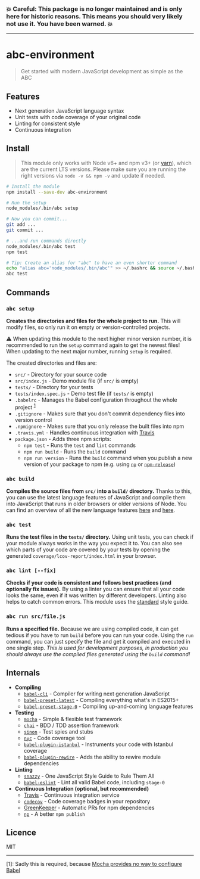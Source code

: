 ### :boom: Careful: This package is no longer maintained and is only here for historic reasons. This means you should very likely not use it. You have been warned. :boom:

---

# abc-environment

> Get started with modern JavaScript development as simple as the ABC

## Features

- Next generation JavaScript language syntax
- Unit tests with code coverage of your original code
- Linting for consistent style
- Continuous integration

## Install

> This module only works with Node v6+ and npm v3+ (or [yarn](https://github.com/yarnpkg/yarn)), which are the current LTS versions. Please make sure you are running the right versions via `node -v && npm -v` and update if needed.

```bash
# Install the module
npm install --save-dev abc-environment

# Run the setup
node_modules/.bin/abc setup

# Now you can commit...
git add ...
git commit ...

# ...and run commands directly
node_modules/.bin/abc test
npm test

# Tip: Create an alias for "abc" to have an even shorter command
echo "alias abc='node_modules/.bin/abc'" >> ~/.bashrc && source ~/.bashrc
abc test
```

## Commands

### `abc setup`

**Creates the directories and files for the whole project to run.** This will modify files, so only run it on empty or version-controlled projects.

⚠️ When updating this module to the next higher minor version number, it is recommended to run the `setup` command again to get the newest files! When updating to the next major number, running `setup` is required.

The created directories and files are:

- `src/` - Directory for your source code
- `src/index.js` - Demo module file (if `src/` is empty)
- `tests/` - Directory for your tests
- `tests/index.spec.js` - Demo test file (if `tests/` is empty)
- `.babelrc` - Manages the Babel configuration throughout the whole project <sup>[1](#footnote1)</sup>
- `.gitignore` - Makes sure that you don't commit dependency files into version control
- `.npmignore` - Makes sure that you only release the built files into npm
- `.travis.yml` - Handles continuous integration with [Travis](https://travis-ci.org/)
- `package.json` - Adds three npm scripts:
  - `npm test` - Runs the `test` and `lint` commands
  - `npm run build` - Runs the `build` command
  - `npm run version` - Runs the `build` command when you publish a new version of your package to npm (e.g. using [`np`](https://github.com/sindresorhus/np) or [`npm-release`](https://github.com/phuu/npm-release))

### `abc build`

**Compiles the source files from `src/` into a `build/` directory.** Thanks to this, you can use the latest language features of JavaScript and compile them into JavaScript that runs in older browsers or older versions of Node. You can find an overview of all the new language features [here](https://babeljs.io/docs/plugins/preset-stage-0/) and [here](http://babeljs.io/docs/plugins/preset-latest/).

### `abc test`

**Runs the test files in the `tests/` directory.** Using unit tests, you can check if your module always works in the way you expect it to. You can also see which parts of your code are covered by your tests by opening the generated `coverage/lcov-report/index.html` in your browser.

### `abc lint [--fix]`

**Checks if your code is consistent and follows best practices (and optionally fix issues).** By using a linter you can ensure that all your code looks the same, even if it was written by different developers. Linting also helps to catch common errors. This module uses the [standard](http://standardjs.com/) style guide.

### `abc run src/file.js`

**Runs a specified file.** Because we are using compiled code, it can get tedious if you have to run `build` before you can run your code. Using the `run` command, you can just specify the file and get it compiled and executed in one single step. *This is used for development purposes, in production you should always use the compiled files generated using the `build` command!*

## Internals

- **Compiling**
  - [`babel-cli`](https://github.com/babel/babel) - Compiler for writing next generation JavaScript
  - [`babel-preset-latest`](https://github.com/babel/babel/tree/master/packages/babel-preset-latest) - Compiling everything what's in ES2015+
  - [`babel-preset-stage-0`](https://github.com/babel/babel/tree/master/packages/babel-preset-stage-0) - Compiling up-and-coming language features
- **Testing**
  - [`mocha`](https://github.com/mochajs/mocha) - Simple & flexible test framework
  - [`chai`](https://github.com/chaijs/chai) - BDD / TDD assertion framework
  - [`sinon`](https://github.com/sinonjs/sinon) - Test spies and stubs
  - [`nyc`](https://github.com/istanbuljs/nyc) - Code coverage tool
  - [`babel-plugin-istanbul`](https://github.com/istanbuljs/babel-plugin-istanbul) - Instruments your code with Istanbul coverage
  - [`babel-plugin-rewire`](https://github.com/speedskater/babel-plugin-rewire) - Adds the ability to rewire module dependencies
- **Linting**
  - [`snazzy`](https://github.com/feross/snazzy) - One JavaScript Style Guide to Rule Them All
  - [`babel-eslint`](https://github.com/babel/babel-eslint) - Lint all valid Babel code, including `stage-0`
- **Continuous Integration (optional, but recommended)**
  - [Travis](https://travis-ci.org/) - Continuous integration service
  - [`codecov`](https://github.com/codecov/codecov-node) - Code coverage badges in your repository
  - [GreenKeeper](https://greenkeeper.io/) - Automatic PRs for npm dependencies
  - [`np`](https://github.com/sindresorhus/np) - A better `npm publish`

## Licence

MIT

---

<a name="footnote1">[1]</a>: Sadly this is required, because [Mocha provides no way to configure Babel](http://jamesknelson.com/testing-in-es6-with-mocha-and-babel-6/)
